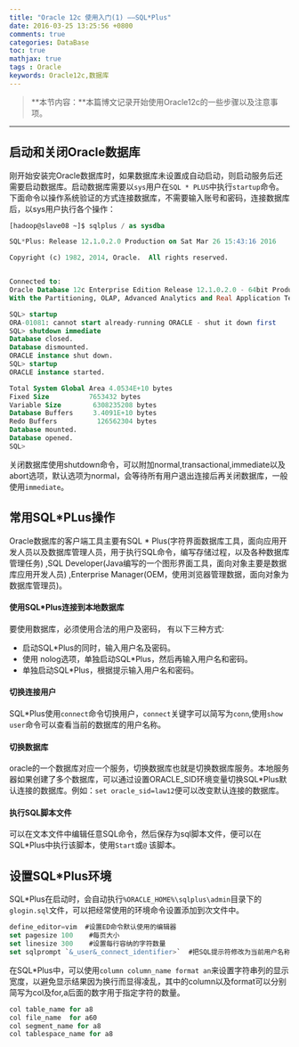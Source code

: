 ```yaml
---
title: "Oracle 12c 使用入门(1) ——SQL*Plus"
date: 2016-03-25 13:25:56 +0800
comments: true
categories: DataBase
toc: true
mathjax: true
tags : Oracle
keywords: Oracle12c,数据库
---
```



>**本节内容：**本篇博文记录开始使用Oracle12c的一些步骤以及注意事项。

<!-- more -->

******

## 启动和关闭Oracle数据库

刚开始安装完Oracle数据库时，如果数据库未设置成自动启动，则启动服务后还需要启动数据库。启动数据库需要以`sys`用户在`SQL * PLUS`中执行`startup`命令。下面命令以操作系统验证的方式连接数据库，不需要输入账号和密码，连接数据库后，以sys用户执行各个操作：

```SQL
[hadoop@slave08 ~]$ sqlplus / as sysdba

SQL*Plus: Release 12.1.0.2.0 Production on Sat Mar 26 15:43:16 2016

Copyright (c) 1982, 2014, Oracle.  All rights reserved.


Connected to:
Oracle Database 12c Enterprise Edition Release 12.1.0.2.0 - 64bit Production
With the Partitioning, OLAP, Advanced Analytics and Real Application Testing options

SQL> startup
ORA-01081: cannot start already-running ORACLE - shut it down first
SQL> shutdown immediate
Database closed.
Database dismounted.
ORACLE instance shut down.
SQL> startup
ORACLE instance started.

Total System Global Area 4.0534E+10 bytes
Fixed Size		    7653432 bytes
Variable Size		 6308235208 bytes
Database Buffers	 3.4091E+10 bytes
Redo Buffers		  126562304 bytes
Database mounted.
Database opened.
SQL>

```

关闭数据库使用shutdown命令，可以附加normal,transactional,immediate以及abort选项，默认选项为normal，会等待所有用户退出连接后再关闭数据库，一般使用`immediate`。


## 常用SQL*PLus操作

Oracle数据库的客户端工具主要有SQL * Plus(字符界面数据库工具，面向应用开发人员以及数据库管理人员，用于执行SQL命令，编写存储过程，以及各种数据库管理任务) ,SQL Developer(Java编写的一个图形界面工具，面向对象主要是数据库应用开发人员) ,Enterprise Manager(OEM，使用浏览器管理数据，面向对象为数据库管理员)。

#### 使用SQL*Plus连接到本地数据库
要使用数据库，必须使用合法的用户及密码， 有以下三种方式:

 - 启动SQL*Plus的同时，输入用户名及密码。
 - 使用 nolog选项，单独启动SQL*Plus，然后再输入用户名和密码。
 - 单独启动SQL*Plus，根据提示输入用户名和密码。

#### 切换连接用户
SQL*Plus使用`connect`命令切换用户，`connect`关键字可以简写为`conn`,使用`show user`命令可以查看当前的数据库的用户名称。

#### 切换数据库
oracle的一个数据库对应一个服务，切换数据库也就是切换数据库服务。本地服务器如果创建了多个数据库，可以通过设置ORACLE_SID环境变量切换SQL*Plus默认连接的数据库。例如：`set oracle_sid=law12`便可以改变默认连接的数据库。

#### 执行SQL脚本文件
可以在文本文件中编辑任意SQL命令，然后保存为sql脚本文件，便可以在SQL*Plus中执行该脚本，使用`Start`或`@` 该脚本。

## 设置SQL*Plus环境
SQL*Plus在启动时，会自动执行`%ORACLE_HOME%\sqlplus\admin`目录下的`glogin.sql`文件，可以把经常使用的环境命令设置添加到次文件中。

```SQL
define_editor=vim  #设置ED命令默认使用的编辑器
set pagesize 100    #每页大小
set linesize 300    #设置每行容纳的字符数量
set sqlprompt `&_user&_connect_identifier>`  #把SQL提示符修改为当前用户名称以及连接的字符串
```

在SQL*Plus中，可以使用`column column_name format an`来设置字符串列的显示宽度，以避免显示结果因为换行而显得凌乱，其中的column以及format可以分别简写为col及for,a后面的数字用于指定字符的数量。

```SQL
col table_name for a8
col file_name  for a60
col segment_name for a8
col tablespace_name for a8
```
